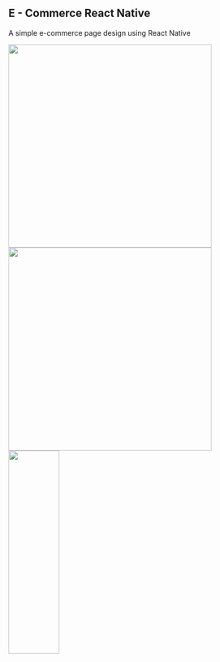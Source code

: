## E - Commerce React Native

A simple e-commerce page design using React Native

<img align="left" width="400" height="400" src="http://res.cloudinary.com/yemiwebby-com-ng/image/upload/v1523597669/shot1_p4ypyh.png">


<img align="left" width="400" height="400" src="http://res.cloudinary.com/yemiwebby-com-ng/image/upload/v1523597669/shot3_khumqx.png">


<img align="left" width="100" height="400" src="http://res.cloudinary.com/yemiwebby-com-ng/image/upload/v1523597669/shot2_upqeqk.png">
